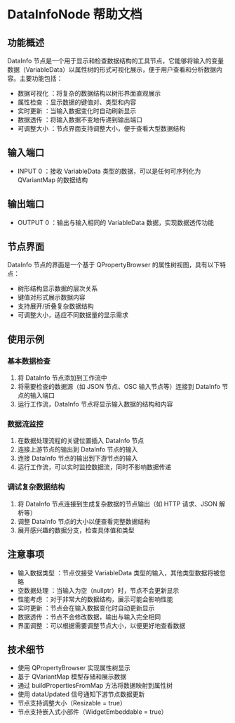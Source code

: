 # DataInfoNode 帮助文档
## 功能概述
DataInfo 节点是一个用于显示和检查数据结构的工具节点，它能够将输入的变量数据（VariableData）以属性树的形式可视化展示，便于用户查看和分析数据内容。主要功能包括：

- 数据可视化 ：将复杂的数据结构以树形界面直观展示
- 属性检查 ：显示数据的键值对、类型和内容
- 实时更新 ：当输入数据变化时自动刷新显示
- 数据透传 ：将输入数据不变地传递到输出端口
- 可调整大小 ：节点界面支持调整大小，便于查看大型数据结构
## 输入端口
- INPUT 0 ：接收 VariableData 类型的数据，可以是任何可序列化为 QVariantMap 的数据结构
## 输出端口
- OUTPUT 0 ：输出与输入相同的 VariableData 数据，实现数据透传功能
## 节点界面
DataInfo 节点的界面是一个基于 QPropertyBrowser 的属性树视图，具有以下特点：

- 树形结构显示数据的层次关系
- 键值对形式展示数据内容
- 支持展开/折叠复杂数据结构
- 可调整大小，适应不同数据量的显示需求
## 使用示例
### 基本数据检查
1. 将 DataInfo 节点添加到工作流中
2. 将需要检查的数据源（如 JSON 节点、OSC 输入节点等）连接到 DataInfo 节点的输入端口
3. 运行工作流，DataInfo 节点将显示输入数据的结构和内容
### 数据流监控
1. 在数据处理流程的关键位置插入 DataInfo 节点
2. 连接上游节点的输出到 DataInfo 节点的输入
3. 连接 DataInfo 节点的输出到下游节点的输入
4. 运行工作流，可以实时监控数据流，同时不影响数据传递
### 调试复杂数据结构
1. 将 DataInfo 节点连接到生成复杂数据的节点输出（如 HTTP 请求、JSON 解析等）
2. 调整 DataInfo 节点的大小以便查看完整数据结构
3. 展开感兴趣的数据分支，检查具体值和类型
## 注意事项
- 输入数据类型 ：节点仅接受 VariableData 类型的输入，其他类型数据将被忽略
- 空数据处理 ：当输入为空（nullptr）时，节点不会更新显示
- 性能考虑 ：对于非常大的数据结构，展示可能会影响性能
- 实时更新 ：节点会在输入数据变化时自动更新显示
- 数据透传 ：节点不会修改数据，输出与输入完全相同
- 界面调整 ：可以根据需要调整节点大小，以便更好地查看数据
## 技术细节
- 使用 QPropertyBrowser 实现属性树显示
- 基于 QVariantMap 模型存储和展示数据
- 通过 buildPropertiesFromMap 方法将数据映射到属性树
- 使用 dataUpdated 信号通知下游节点数据更新
- 节点支持调整大小（Resizable = true）
- 节点支持嵌入式小部件（WidgetEmbeddable = true）